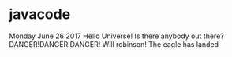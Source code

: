 # javacode
Monday June 26 2017
Hello Universe!
Is there anybody out there?
DANGER!DANGER!DANGER! Will robinson!
The eagle has landed

